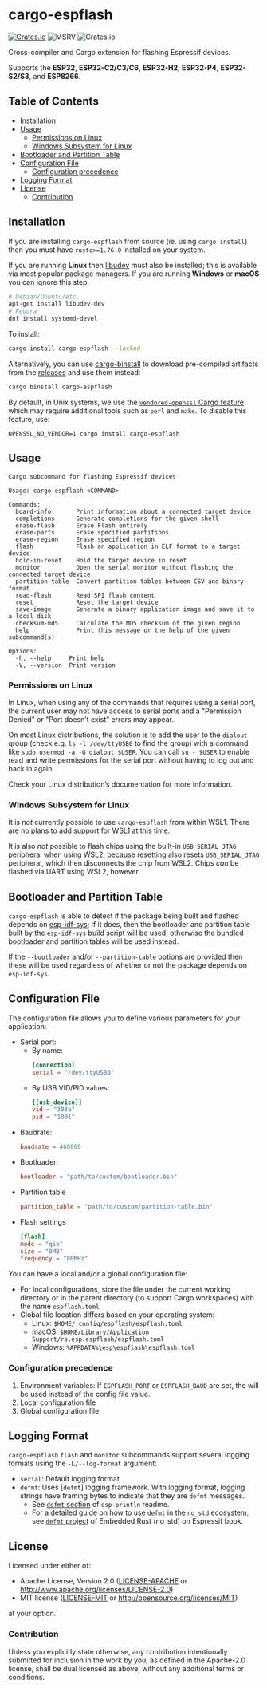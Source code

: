 <!-- omit in toc -->
# cargo-espflash

[![Crates.io](https://img.shields.io/crates/v/cargo-espflash?labelColor=1C2C2E&color=C96329&logo=Rust&style=flat-square)](https://crates.io/crates/cargo-espflash)
![MSRV](https://img.shields.io/badge/MSRV-1.82-blue?labelColor=1C2C2E&logo=Rust&style=flat-square)
![Crates.io](https://img.shields.io/crates/l/cargo-espflash?labelColor=1C2C2E&style=flat-square)

Cross-compiler and Cargo extension for flashing Espressif devices.

Supports the **ESP32**, **ESP32-C2/C3/C6**, **ESP32-H2**, **ESP32-P4**, **ESP32-S2/S3**, and **ESP8266**.

<!-- omit in toc -->
## Table of Contents

- [Installation](#installation)
- [Usage](#usage)
  - [Permissions on Linux](#permissions-on-linux)
  - [Windows Subsystem for Linux](#windows-subsystem-for-linux)
- [Bootloader and Partition Table](#bootloader-and-partition-table)
- [Configuration File](#configuration-file)
  - [Configuration precedence](#configuration-precedence)
- [Logging Format](#logging-format)
- [License](#license)
  - [Contribution](#contribution)

## Installation

If you are installing `cargo-espflash` from source (ie. using `cargo install`) then you must have `rustc>=1.76.0` installed on your system.

If you are running **Linux** then [libudev] must also be installed; this is available via most popular package managers. If you are running **Windows** or **macOS** you can ignore this step.

```bash
# Debian/Ubuntu/etc.
apt-get install libudev-dev
# Fedora
dnf install systemd-devel
```

To install:

```bash
cargo install cargo-espflash --locked
```

Alternatively, you can use [cargo-binstall] to download pre-compiled artifacts from the [releases] and use them instead:

```bash
cargo binstall cargo-espflash
```

By default, in Unix systems, we use the [`vendored-openssl` Cargo feature] which may require additional tools such as `perl` and `make`. To disable this feature, use:

```
OPENSSL_NO_VENDOR=1 cargo install cargo-espflash
```

[libudev]: https://www.freedesktop.org/software/systemd/man/latest/libudev.html
[cargo-binstall]: https://github.com/cargo-bins/cargo-binstall
[releases]: https://github.com/esp-rs/espflash/releases
[`vendored-openssl` Cargo feature]: https://github.com/rust-lang/cargo#compiling-from-source

## Usage

```text
Cargo subcommand for flashing Espressif devices

Usage: cargo espflash <COMMAND>

Commands:
  board-info       Print information about a connected target device
  completions      Generate completions for the given shell
  erase-flash      Erase Flash entirely
  erase-parts      Erase specified partitions
  erase-region     Erase specified region
  flash            Flash an application in ELF format to a target device
  hold-in-reset    Hold the target device in reset
  monitor          Open the serial monitor without flashing the connected target device
  partition-table  Convert partition tables between CSV and binary format
  read-flash       Read SPI flash content
  reset            Reset the target device
  save-image       Generate a binary application image and save it to a local disk
  checksum-md5     Calculate the MD5 checksum of the given region
  help             Print this message or the help of the given subcommand(s)

Options:
  -h, --help     Print help
  -V, --version  Print version
```

### Permissions on Linux

In Linux, when using any of the commands that requires using a serial port, the current user may not have access to serial ports and a "Permission Denied" or "Port doesn’t exist" errors may appear.

On most Linux distributions, the solution is to add the user to the `dialout` group (check e.g. `ls -l /dev/ttyUSB0` to find the group) with a command like `sudo usermod -a -G dialout $USER`. You can call `su - $USER` to enable read and write permissions for the serial port without having to log out and back in again.

Check your Linux distribution’s documentation for more information.

### Windows Subsystem for Linux

It is _not_ currently possible to use `cargo-espflash` from within WSL1. There are no plans to add support for WSL1 at this time.

It is also _not_ possible to flash chips using the built-in `USB_SERIAL_JTAG` peripheral when using WSL2, because resetting also resets `USB_SERIAL_JTAG` peripheral, which then disconnects the chip from WSL2. Chips _can_ be flashed via UART using WSL2, however.

## Bootloader and Partition Table

`cargo-espflash` is able to detect if the package being built and flashed depends on [esp-idf-sys]; if it does, then the bootloader and partition table built by the `esp-idf-sys` build script will be used, otherwise the bundled bootloader and partition tables will be used instead.

If the `--bootloader` and/or `--partition-table` options are provided then these will be used regardless of whether or not the package depends on `esp-idf-sys`.

[esp-idf-sys]: https://github.com/esp-rs/esp-idf-sys

## Configuration File

The configuration file allows you to define various parameters for your application:

- Serial port:
  - By name:
    ```toml
    [connection]
    serial = "/dev/ttyUSB0"
    ```
  - By USB VID/PID values:
    ```toml
    [[usb_device]]
    vid = "303a"
    pid = "1001"
    ```
- Baudrate:
  ```toml
  baudrate = 460800
  ```
- Bootloader:
  ```toml
  bootloader = "path/to/custom/bootloader.bin"
  ```
- Partition table
  ```toml
  partition_table = "path/to/custom/partition-table.bin"
  ```
- Flash settings
  ```toml
  [flash]
  mode = "qio"
  size = "8MB"
  frequency = "80MHz"
  ```

You can have a local and/or a global configuration file:

- For local configurations, store the file under the current working directory or in the parent directory (to support Cargo workspaces) with the name `espflash.toml`
- Global file location differs based on your operating system:
  - Linux: `$HOME/.config/espflash/espflash.toml`
  - macOS: `$HOME/Library/Application Support/rs.esp.espflash/espflash.toml`
  - Windows: `%APPDATA%\esp\espflash\espflash.toml`

### Configuration precedence

1. Environment variables: If `ESPFLASH_PORT` or `ESPFLASH_BAUD` are set, the will be used instead of the config file value.
2. Local configuration file
3. Global configuration file

## Logging Format

`cargo-espflash` `flash` and `monitor` subcommands support several logging formats using the `-L/--log-format` argument:

- `serial`: Default logging format
- `defmt`: Uses [`defmt`] logging framework. With logging format, logging strings have framing bytes to indicate that they are `defmt` messages.
  - See [`defmt` section] of `esp-println` readme.
  - For a detailed guide on how to use `defmt` in the `no_std` ecosystem, see [`defmt` project] of Embedded Rust (no_std) on Espressif book.

[`defmt` section]: https://github.com/esp-rs/esp-println?tab=readme-ov-file#defmt
[`defmt` project]: https://esp-rs.github.io/no_std-training/03_6_defmt.html

## License

Licensed under either of:

- Apache License, Version 2.0 ([LICENSE-APACHE](../LICENSE-APACHE) or http://www.apache.org/licenses/LICENSE-2.0)
- MIT license ([LICENSE-MIT](../LICENSE-MIT) or http://opensource.org/licenses/MIT)

at your option.

### Contribution

Unless you explicitly state otherwise, any contribution intentionally submitted for inclusion in
the work by you, as defined in the Apache-2.0 license, shall be dual licensed as above, without
any additional terms or conditions.
